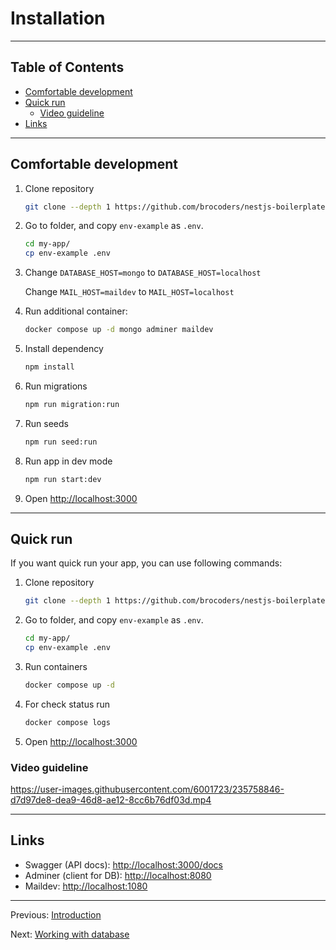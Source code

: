 # Installation

---

## Table of Contents <!-- omit in toc -->

- [Comfortable development](#comfortable-development)
- [Quick run](#quick-run)
  - [Video guideline](#video-guideline)
- [Links](#links)

---

## Comfortable development

1. Clone repository

   ```bash
   git clone --depth 1 https://github.com/brocoders/nestjs-boilerplate.git my-app
   ```

1. Go to folder, and copy `env-example` as `.env`.

   ```bash
   cd my-app/
   cp env-example .env
   ```

1. Change `DATABASE_HOST=mongo` to `DATABASE_HOST=localhost`

   Change `MAIL_HOST=maildev` to `MAIL_HOST=localhost`

1. Run additional container:

   ```bash
   docker compose up -d mongo adminer maildev
   ```

1. Install dependency

   ```bash
   npm install
   ```

1. Run migrations

   ```bash
   npm run migration:run
   ```

1. Run seeds

   ```bash
   npm run seed:run
   ```

1. Run app in dev mode

   ```bash
   npm run start:dev
   ```

1. Open <http://localhost:3000>

---

## Quick run

If you want quick run your app, you can use following commands:

1. Clone repository

   ```bash
   git clone --depth 1 https://github.com/brocoders/nestjs-boilerplate.git my-app
   ```

1. Go to folder, and copy `env-example` as `.env`.

   ```bash
   cd my-app/
   cp env-example .env
   ```

1. Run containers

   ```bash
   docker compose up -d
   ```

1. For check status run

   ```bash
   docker compose logs
   ```

1. Open <http://localhost:3000>

### Video guideline

<https://user-images.githubusercontent.com/6001723/235758846-d7d97de8-dea9-46d8-ae12-8cc6b76df03d.mp4>

---

## Links

- Swagger (API docs): <http://localhost:3000/docs>
- Adminer (client for DB): <http://localhost:8080>
- Maildev: <http://localhost:1080>

---

Previous: [Introduction](introduction.md)

Next: [Working with database](database.md)
